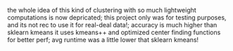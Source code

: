 the whole idea of this kind of clustering with so much lightweight computations is now depricated;
this project only was for testing purposes, and its not rec to use it for real-deal data!;
accuracy is much higher than sklearn kmeans
it uses kmeans++ and optimized center finding functions for better perf;
avg runtime was a little lower that sklearn kmeans!
